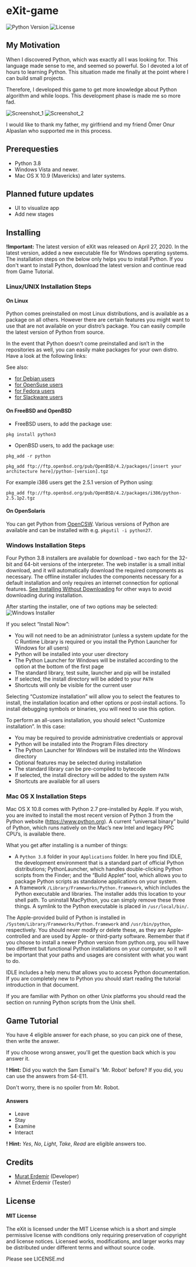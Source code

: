 # eXit-game
![Python Version](https://img.shields.io/badge/Python-3.8-blue)
![License](https://img.shields.io/github/license/mrterdemir/eXit-game)

## My Motivation
When I discovered Python, which was exactly all I was looking for. This language made sense to me, and seemed so powerful. So I devoted a lot of hours to learning Python. This situation made me finally at the point where I can build small projects.

Therefore, I developed this game to get more knowledge about Python algorithm and while loops. This development phase is made me so more fad.

![Screenshot_1](https://raw.githubusercontent.com/mrterdemir/mrterdemir.github.io/master/img/a-python-project-exit-game/exit-1.png)
![Screenshot_2](https://raw.githubusercontent.com/mrterdemir/mrterdemir.github.io/master/img/a-python-project-exit-game/exit-2.png)

I would like to thank my father, my girlfriend and my friend Ömer Onur Alpaslan who supported me in this process.

## Prerequesties
- Python 3.8
- Windows Vista and newer.
- Mac OS X 10.9 (Mavericks) and later systems.

## Planned future updates
- UI to visualize app
- Add new stages

## Installing
**!Important:** The latest version of eXit was released on April 27, 2020. In the latest version, added a new executable file for Windows operating systems. The installation steps on the below only helps you to install Python. If you don't want to install Python, download the latest version and continue read from Game Tutorial.

### Linux/UNIX Installation Steps
#### On Linux
Python comes preinstalled on most Linux distributions, and is available as a package on all others. However there are certain features you might want to use that are not available on your distro’s package. You can easily compile the latest version of Python from source.

In the event that Python doesn’t come preinstalled and isn’t in the repositories as well, you can easily make packages for your own distro. Have a look at the following links:

See also:

- [for Debian users](https://www.debian.org/doc/manuals/maint-guide/first.en.html)
- [for OpenSuse users](https://en.opensuse.org/Portal:Packaging)
- [for Fedora users](https://docs.fedoraproject.org//en-US/Fedora_Draft_Documentation/0.1/html/RPM_Guide/ch-creating-rpms.html)
- [for Slackware users](http://www.slackbook.org/html/package-management-making-packages.html)
#### On FreeBSD and OpenBSD
- FreeBSD users, to add the package use:

```pkg install python3```

- OpenBSD users, to add the package use:

```pkg_add -r python```

```pkg_add ftp://ftp.openbsd.org/pub/OpenBSD/4.2/packages/[insert your architecture here]/python-[version].tgz```

For example i386 users get the 2.5.1 version of Python using:

```pkg_add ftp://ftp.openbsd.org/pub/OpenBSD/4.2/packages/i386/python-2.5.1p2.tgz```

#### On OpenSolaris
You can get Python from [OpenCSW](https://www.opencsw.org/). Various versions of Python are available and can be installed with e.g. ```pkgutil -i python27```.

### Windows Installation Steps
Four Python 3.8 installers are available for download - two each for the 32-bit and 64-bit versions of the interpreter. The web installer is a small initial download, and it will automatically download the required components as necessary. The offline installer includes the components necessary for a default installation and only requires an internet connection for optional features. [See Installing Without Downloading](https://docs.python.org/3/using/windows.html#install-layout-option) for other ways to avoid downloading during installation.

After starting the installer, one of two options may be selected:
![Windows Installer](https://docs.python.org/3/_images/win_installer.png)

If you select “Install Now”:

- You will not need to be an administrator (unless a system update for the C Runtime Library is required or you install the Python Launcher for Windows for all users)
- Python will be installed into your user directory
- The Python Launcher for Windows will be installed according to the option at the bottom of the first page
- The standard library, test suite, launcher and pip will be installed
- If selected, the install directory will be added to your ```PATH```
- Shortcuts will only be visible for the current user

Selecting “Customize installation” will allow you to select the features to install, the installation location and other options or post-install actions. To install debugging symbols or binaries, you will need to use this option.

To perform an all-users installation, you should select “Customize installation”. In this case:

- You may be required to provide administrative credentials or approval
- Python will be installed into the Program Files directory
- The Python Launcher for Windows will be installed into the Windows directory
- Optional features may be selected during installation
- The standard library can be pre-compiled to bytecode
- If selected, the install directory will be added to the system ```PATH```
- Shortcuts are available for all users

### Mac OS X Installation Steps
Mac OS X 10.8 comes with Python 2.7 pre-installed by Apple. If you wish, you are invited to install the most recent version of Python 3 from the Python website (https://www.python.org). A current “universal binary” build of Python, which runs natively on the Mac’s new Intel and legacy PPC CPU’s, is available there.

What you get after installing is a number of things:

- A ```Python 3.8``` folder in your ```Applications``` folder. In here you find IDLE, the development environment that is a standard part of official Python distributions; PythonLauncher, which handles double-clicking Python scripts from the Finder; and the “Build Applet” tool, which allows you to package Python scripts as standalone applications on your system.
- A framework ```/Library/Frameworks/Python.framework```, which includes the Python executable and libraries. The installer adds this location to your shell path. To uninstall MacPython, you can simply remove these three things. A symlink to the Python executable is placed in ```/usr/local/bin/```.

The Apple-provided build of Python is installed in ```/System/Library/Frameworks/Python.framework``` and ```/usr/bin/python```, respectively. You should never modify or delete these, as they are Apple-controlled and are used by Apple- or third-party software. Remember that if you choose to install a newer Python version from python.org, you will have two different but functional Python installations on your computer, so it will be important that your paths and usages are consistent with what you want to do.

IDLE includes a help menu that allows you to access Python documentation. If you are completely new to Python you should start reading the tutorial introduction in that document.

If you are familiar with Python on other Unix platforms you should read the section on running Python scripts from the Unix shell.

## Game Tutorial
You have 4 eligible answer for each phase, so you can pick one of these, then write the answer.

If you choose wrong answer, you'll get the question back which is you answer it.

**! Hint:**
Did you watch the Sam Esmail's 'Mr. Robot' before? If you did, you can use the answers from S4-E11.

Don't worry, there is no spoiler from Mr. Robot.

#### Answers
- Leave
- Stay
- Examine
- Interact

**! Hint:**
_Yes_, _No_, _Light_, _Take_, _Read_ are eligible answers too.

## Credits
- [Murat Erdemir](https://github.com/mrterdemir) (Developer)
- Ahmet Erdemir (Tester)

## License
#### MIT License
The eXit is licensed under the MIT License which is a short and simple permissive license with conditions only requiring preservation of copyright and license notices. Licensed works, modifications, and larger works may be distributed under different terms and without source code.

Please see LICENSE.md
